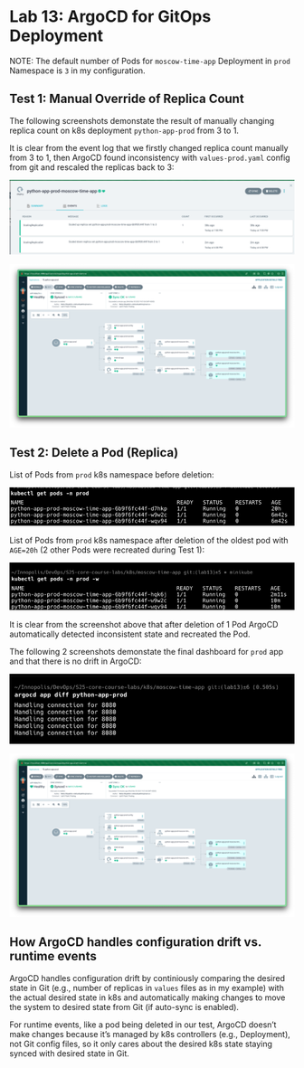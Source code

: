 # Lab 13: ArgoCD for GitOps Deployment

NOTE: The default number of Pods for `moscow-time-app` Deployment in `prod` Namespace
is `3` in my configuration.

## Test 1: Manual Override of Replica Count

The following screenshots demonstate the result of manually changing replica count on
k8s deployment `python-app-prod` from 3 to 1.

It is clear from the event log that we firstly changed replica count manually from 3 to 1,
then ArgoCD found inconsistency with `values-prod.yaml` config from git and rescaled the replicas
back to 3:

![lab13_test1_events_log.png](screenshots/lab13_test1_events_log.png)

![lab13_test1_sync_successful.png](screenshots/lab13_test1_sync_successful.png)

## Test 2: Delete a Pod (Replica)

List of Pods from `prod` k8s namespace before deletion:

![lab13_test2_pods_before_deletion.png](screenshots/lab13_test2_pods_before_deletion.png)

List of Pods from `prod` k8s namespace after deletion of the oldest pod
with `AGE=20h` (2 other Pods were recreated during Test 1):

![lab13_test2_oldest_pod_deletion.png](screenshots/lab13_test2_oldest_pod_deletion.png)

It is clear from the screenshot above that after deletion of 1 Pod ArgoCD
automatically detected inconsistent state and recreated the Pod.

The following 2 screenshots demonstate the final dashboard for `prod` app
and that there is no drift in ArgoCD:

![lab13_test2_no_drift.png](screenshots/lab13_test2_no_drift.png)

![lab13_test2_dashboard_after_deletion.png](screenshots/lab13_test2_dashboard_after_deletion.png)

## How ArgoCD handles configuration drift vs. runtime events

ArgoCD handles configuration drift by continiously comparing the desired state in Git
(e.g., number of replicas in `values` files as in my example) with the actual desired state in k8s and automatically making
changes to move the system to desired state from Git (if auto-sync is enabled).

For runtime events, like a pod being deleted in our test, ArgoCD doesn’t make changes because it’s
managed by k8s controllers (e.g., Deployment), not Git config files, so it only cares about the desired k8s state staying synced with desired state in Git.
